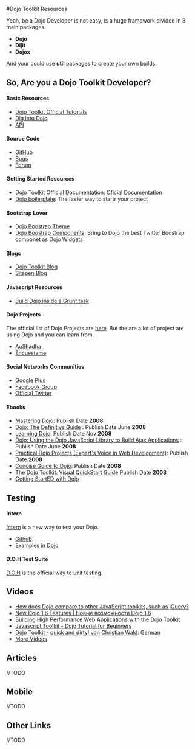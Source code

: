 #Dojo Toolkit Resources

Yeah, be a Dojo Developer is not easy, is a huge framework divided in 3 main packages

* **Dojo**
* **Dijit**
* **Dojox**

And your could use **util** packages to create your own builds. 

## So, Are you a Dojo Toolkit Developer?


#### Basic Resources

* [Dojo Toolkit Official Tutorials](http://dojotoolkit.org/documentation/)
* [Dig into Dojo](http://net.tutsplus.com/sessions/dig-into-dojo/)
* [API](http://dojotoolkit.org/api/)


#### Source Code

* [GitHub](https://github.com/dojo)
* [Bugs](https://bugs.dojotoolkit.org/)
* [Forum](http://dojotoolkit.org/community/)
 
#### Getting Started Resources


* [Dojo Toolkit Official Documentation](http://dojotoolkit.org/documentation/): Oficial Documentation
* [Dojo boilerplate](https://github.com/csnover/dojo-boilerplate): The faster way to startr your project 

#### Bootstrap Lover

* [Dojo Boostrap Theme](http://thesociable.github.io/dbootstrap/)
* [Dojo Boostrap Components](http://dojobootstrap.com/): Bring to Dojo the best Twitter Boostrap componet as Dojo Widgets

#### Blogs

* [Dojo Toolkit Blog](http://dojotoolkit.org/blog/)
* [Sitepen Blog](http://www.sitepen.com/blog/)

#### Javascript Resources

* [Build Dojo inside a Grunt task](https://github.com/phated/grunt-dojo)


#### Dojo Projects

The official list of Dojo Projects are [here](http://dojofoundation.org/projects/). But the are a lot of project are using Dojo and you can learn from.

* [AuShadha](https://github.com/dreaswar/AuShadha)
* [Encuestame](https://github.com/encuestame/encuestame)


#### Social Networks Communities

* [Google Plus](https://plus.google.com/106701567946037375891/posts)
* [Facebook Group](https://www.facebook.com/groups/4375511291/)
* [Official Twitter](https://twitter.com/dojo)

#### Ebooks

* [Mastering Dojo](http://shop.oreilly.com/product/9781934356111.do): Publish Date **2008**
* [Dojo: The Definitive Guide](http://shop.oreilly.com/product/9780596516482.do) : Publish Date June **2008**
* [Learning Dojo](http://shop.oreilly.com/product/9781847192684.do): Publish Date Nov **2008**
* [Dojo: Using the Dojo JavaScript Library to Build Ajax Applications](http://books.google.at/books?id=udhiIz1WAokC&printsec=frontcover&dq=inauthor:%22James+E.+Harmon%22&hl=en&sa=X&ei=iURQUrPhNIWWswbTs4DwDA&ved=0CC8Q6AEwAA#v=onepage&q&f=false) : Publish Date June **2008**
* [Practical Dojo Projects (Expert's Voice in Web Development)](http://www.amazon.com/Practical-Dojo-Projects/dp/1430210664): Publish Date **2008**
* [Concise Guide to Dojo](http://www.amazon.com/Concise-Guide-Dojo-Wrox-Programmer/dp/0470452021/): Publish Date **2008**
* [The Dojo Toolkit: Visual QuickStart Guide](http://www.amazon.com/gp/product/0321605128/) Publish Date **2008**
* [Getting StartED with Dojo](http://www.amazon.com/gp/product/1430225211/)
 
## Testing

#### Intern

[Intern](http://theintern.io/) is a new way to test your Dojo.

 * [Github](https://github.com/theintern/intern)
 * [Examples in Dojo](https://github.com/theintern/intern-examples/tree/master/dojo-example)
 
#### D.O.H Test Suite 

[D.O.H](http://dojotoolkit.org/documentation/tutorials/1.9/recipes/doh_testsuite/) is the official way to unit testing.

## Videos

* [How does Dojo compare to other JavaScript toolkits, such as jQuery?](http://www.youtube.com/watch?v=YWcbEn1xB3Q)
* [New Dojo 1.6 Features | Новые возможности Dojo 1.6](http://www.youtube.com/watch?v=lFf7LpDgu7o)
* [Building High Performance Web Applications with the Dojo Toolkit](http://www.youtube.com/watch?v=giIMjRWqbgo)
* [Javascript Toolkit - Dojo Tutorial for Beginners](http://www.youtube.com/watch?v=Q3S3yb8OlTU)
* [Dojo Toolkit - quick and dirty! von Christian Wald](http://www.youtube.com/watch?v=qh4SzDY-38A): German
* [More Videos](http://www.youtube.com/channel/HCS7l7VsbrNPM)

## Articles

//TODO

## Mobile

//TODO

## Other Links

//TODO